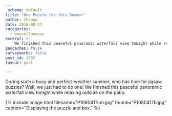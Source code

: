 ```yaml
---
_schema: default
title: "One Puzzle for this Summer"
author: Zhanna
date: 2010-08-27
categories:
  - moosellaneous
excerpt: >- 
    We finished this peaceful panoramic waterfall view tonight while relaxing outside on the patio. 
geocaches: false
surveymarks: false
post_id: 1792
layout: post

---
```


During such a busy and perfect-weather summer, who has time for jigsaw puzzles?  Well, we just had to do one!  We finished this peaceful panoramic waterfall view tonight while relaxing outside on the patio.

{% include image.html filename="P1080417cm.jpg" thumb="P1080417b.jpg" caption="Displaying the puzzle and box." %}
